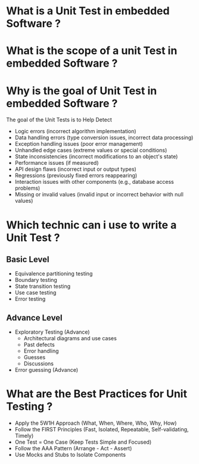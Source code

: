 # What is a Unit Test in embedded Software ?


# What is the scope of a unit Test in embedded Software ?


# Why is the goal of Unit Test in embedded Software ?

The goal of the  Unit Tests is to Help Detect 

- Logic errors (incorrect algorithm implementation)
- Data handling errors (type conversion issues, incorrect data processing)
- Exception handling issues (poor error management)
- Unhandled edge cases (extreme values or special conditions)
- State inconsistencies (incorrect modifications to an object's state)
- Performance issues (if measured)
- API design flaws (incorrect input or output types)
- Regressions (previously fixed errors reappearing)
- Interaction issues with other components (e.g., database access problems)
- Missing or invalid values (invalid input or incorrect behavior with null values)

# Which technic can i use to write a Unit Test  ?

## Basic Level

- Equivalence partitioning testing
- Boundary testing
- State transition testing
- Use case testing
- Error testing

## Advance Level
- Exploratory Testing (Advance)
  * Architectural diagrams and use cases
  * Past defects
  * Error handling
  * Guesses
  * Discussions
- Error guessing (Advance)

# What are the Best Practices for Unit Testing ?

- Apply the 5W1H Approach (What, When, Where, Who, Why, How)
- Follow the FIRST Principles (Fast, Isolated, Repeatable, Self-validating, Timely)
- One Test = One Case (Keep Tests Simple and Focused)
- Follow the AAA Pattern (Arrange - Act - Assert)
- Use Mocks and Stubs to Isolate Components



